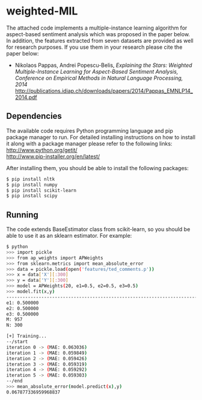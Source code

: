 weighted-MIL
======================
The attached code implements a multiple-instance learning algorithm for aspect-based 
sentiment analysis which was proposed in the paper below. In addition, the features 
extracted from seven datasets are provided as well for research purposes. If you use 
them in your research please cite the paper below:

<ul><li>Nikolaos Pappas, Andrei Popescu-Belis, <i>Explaining the Stars: Weighted Multiple-Instance Learning for Aspect-Based Sentiment Analysis, Conference on Empirical Methods in Natural Language Processing, 2014</i>
<br /> <a href="http://publications.idiap.ch/downloads/papers/2014/Pappas_EMNLP14_2014.pdf" target="_blank">http://publications.idiap.ch/downloads/papers/2014/Pappas_EMNLP14_2014.pdf</a>
</li></ul>

Dependencies
------------
The available code requires Python programming language and pip package manager to run. 
For detailed installing instructions on how to install it along with a package manager 
please refer to the following links: <br />
http://www.python.org/getit/ <br />
http://www.pip-installer.org/en/latest/

After installing them, you should be able to install the following packages: <br />
```bash
$ pip install nltk  
$ pip install numpy 
$ pip install scikit-learn
$ pip install scipy
```

Running
------------
The code extends BaseEstimator class from scikit-learn, so you should be able to use it as an sklearn estimator. For example:
```bash
$ python
>>> import pickle
>>> from ap_weights import APWeights
>>> from sklearn.metrics import mean_absolute_error
>>> data = pickle.load(open('features/ted_comments.p'))
>>> x = data['X'][:300]
>>> y = data['Y'][:300]
>>> model = APWeights(20, e1=0.5, e2=0.5, e3=0.5)
>>> model.fit(x,y)
----------------------------------------------------------------------------------------------------
e1: 0.500000
e2: 0.500000
e3: 0.500000
M: 957
N: 300

[+] Training...
--/start
iteration 0 -> (MAE: 0.063036) 
iteration 1 -> (MAE: 0.059849) 
iteration 2 -> (MAE: 0.059426) 
iteration 3 -> (MAE: 0.059319) 
iteration 4 -> (MAE: 0.059292) 
iteration 5 -> (MAE: 0.059303) 
--/end
>>> mean_absolute_error(model.predict(x),y)
0.067877336959968837
```
